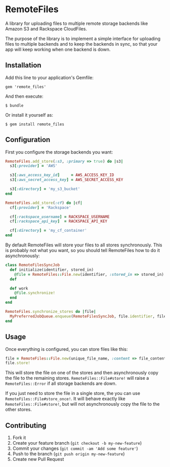 # RemoteFiles

A library for uploading files to multiple remote storage backends like Amazon S3 and Rackspace CloudFiles.

The purpose of the library is to implement a simple interface for uploading files to multiple backends
and to keep the backends in sync, so that your app will keep working when one backend is down.

## Installation

Add this line to your application's Gemfile:

    gem 'remote_files'

And then execute:

    $ bundle

Or install it yourself as:

    $ gem install remote_files

## Configuration

First you configure the storage backends you want:

```ruby
RemoteFiles.add_store(:s3, :primary => true) do |s3|
  s3[:provider] = 'AWS'

  s3[:aws_access_key_id]     = AWS_ACCESS_KEY_ID
  s3[:aws_secret_access_key] = AWS_SECRET_ACCESS_KEY

  s3[:directory] = 'my_s3_bucket'
end

RemoteFiles.add_store(:cf) do |cf|
  cf[:provider] = 'Rackspace'

  cf[:rackspace_username] = RACKSPACE_USERNAME
  cf[:rackspace_api_key]  = RACKSPACE_API_KEY

  cf[:directory] = 'my_cf_container'
end
```

By default RemoteFiles will store your files to all stores synchronously. This is probably not what you want,
so you should tell RemoteFiles how to do it asynchronously:

```ruby
class RemoteFilesSyncJob
  def initialize(identifier, stored_in)
    @file = RemoteFiles::File.new(identifier, :stored_in => stored_in)
  def

  def work
    @file.synchronize!
  end
end

RemoteFiles.synchronize_stores do |file|
  MyPreferredJobQueue.enqueue(RemoteFilesSyncJob, file.identifier, file.stored_in)
end
```

## Usage

Once everything is configured, you can store files like this:

```ruby
file = RemoteFiles::File.new(unique_file_name, :content => file_content, :content_type => content_type)
file.store!
```

This will store the file on one of the stores and then asynchronously copy the file to the remaining stores.
`RemoteFiles::File#store!` will raise a `RemoteFiles::Error` if all storage backends are down.

If you just need to store the file in a single store, the you can use `RemoteFiles::File#store_once!`. It will
behave exactly like `RemoteFiles::File#store!`, but will not asynchronously copy the file to the other stores.

## Contributing

1. Fork it
2. Create your feature branch (`git checkout -b my-new-feature`)
3. Commit your changes (`git commit -am 'Add some feature'`)
4. Push to the branch (`git push origin my-new-feature`)
5. Create new Pull Request

